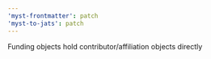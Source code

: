 ```yaml
---
'myst-frontmatter': patch
'myst-to-jats': patch
---
```


Funding objects hold contributor/affiliation objects directly
